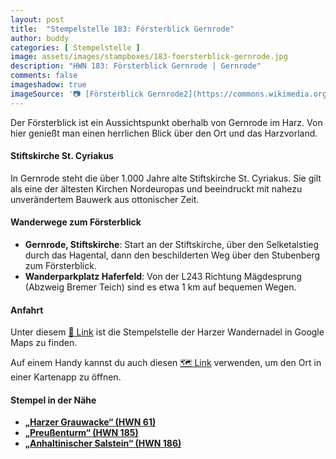 ```yaml
---
layout: post
title:  "Stempelstelle 183: Försterblick Gernrode"
author: buddy
categories: [ Stempelstelle ]
image: assets/images/stampboxes/183-foersterblick-gernrode.jpg
description: "HWN 183: Försterblick Gernrode | Gernrode"
comments: false
imageshadow: true
imageSource: '📷 [Försterblick Gernrode2](https://commons.wikimedia.org/wiki/File:F%C3%B6rsterblick_Gernrode2.jpg) von <a href="//commons.wikimedia.org/wiki/User:B.Thomas95" title="User:B.Thomas95">Thomas Binder</a> unter Lizenz [CC BY-SA 4.0](https://creativecommons.org/licenses/by-sa/4.0)'
---
```


Der Försterblick ist ein Aussichtspunkt oberhalb von Gernrode im Harz. Von hier genießt man einen herrlichen Blick über den Ort und das Harzvorland. 

#### Stiftskirche St. Cyriakus

In Gernrode steht die über 1.000 Jahre alte Stiftskirche St. Cyriakus. Sie gilt als eine der ältesten Kirchen Nordeuropas und beeindruckt mit nahezu unverändertem Bauwerk aus ottonischer Zeit. 

#### Wanderwege zum Försterblick

- **Gernrode, Stiftskirche**: Start an der Stiftskirche, über den Selketalstieg durch das Hagental, dann den beschilderten Weg über den Stubenberg zum Försterblick. 
- **Wanderparkplatz Haferfeld**: Von der L243 Richtung Mägdesprung (Abzweig Bremer Teich) sind es etwa 1 km auf bequemen Wegen. 

#### Anfahrt

Unter diesem [📍 Link](https://www.google.com/maps/dir/?api=1&origin=&destination=51.71769%2C%2011.13090) ist die Stempelstelle der Harzer Wandernadel in Google Maps zu finden.

<div class="android-only">
  Auf einem Handy kannst du auch diesen 
  <a href="geo:51.71769,11.13090">🗺️ Link</a> 
  verwenden, um den Ort in einer Kartenapp zu öffnen.
  <p></p>
</div>

#### Stempel in der Nähe

- [**„Harzer Grauwacke“ (HWN 61)**](/stempelstelle-061-harzer-grauwacke-rieder)
- [**„Preußenturm“ (HWN 185)**](/stempelstelle-185-preussenturm)
- [**„Anhaltinischer Salstein“ (HWN 186)**](/stempelstelle-186-anhaltinischer-salstein)
